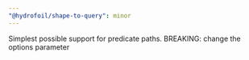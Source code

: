 ```yaml
---
"@hydrofoil/shape-to-query": minor
---
```


Simplest possible support for predicate paths.
BREAKING: change the options parameter
